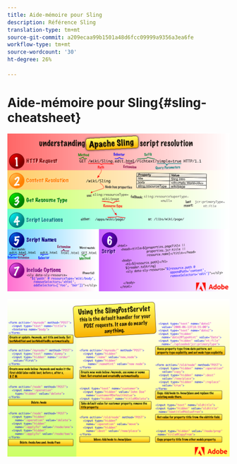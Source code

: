 ```yaml
---
title: Aide-mémoire pour Sling
description: Référence Sling
translation-type: tm+mt
source-git-commit: a209ecaa99b1501a48d6fcc09999a9356a3ea6fe
workflow-type: tm+mt
source-wordcount: '30'
ht-degree: 26%

---
```



# Aide-mémoire pour Sling{#sling-cheatsheet}

![Présentation de la résolution du script Apache Sling.](assets/sling-cheatsheet-01.png)

![Utilisation de SlingPostServlet : il s’agit du gestionnaire par défaut pour vos requêtes POST ; il peut faire pratiquement n&#39;importe quoi.](assets/sling-cheatsheet-02.png)

